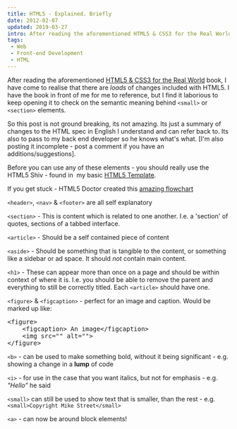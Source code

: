 ```yaml
---
title: HTML5 - Explained. Briefly
date: 2012-02-07
updated: 2019-03-27
intro: After reading the aforementioned HTML5 & CSS3 for the Real World book, I have come to realise that there are loads of changes included with HTML5. I have the ...
tags:
 - Web
 - Front-end Development
 - HTML
---
```


<p>After reading the aforementioned <a href="http://www.sitepoint.com/books/htmlcss1/" target="_blank">HTML5 & CSS3 for the Real World</a>&nbsp;book, I have come to realise that there are <em>loads</em>&nbsp;of changes included with HTML5. I have the book in front of me for me to reference, but I find it laborious to keep opening it to check on the semantic meaning behind <code>&lt;small&gt;</code> or <code>&lt;section&gt;</code> elements.</p>
<p>So this post is not ground breaking, its not amazing. Its just a summary of changes to the HTML spec in&nbsp;English&nbsp;I understand and can refer back to. Its also to pass to my back end developer so he knows&nbsp;what's&nbsp;what. [I'm also posting it incomplete - post a comment if you have an additions/suggestions].</p>
<p>Before you can use any of these elements - you should really use the HTML5 Shiv - found in &nbsp;my basic <a href="https://gist.github.com/mikestreety/1657670">HTML5 Template</a>.</p>
<p>If you get stuck - HTML5 Doctor created this&nbsp;<a href="http://html5doctor.com/downloads/h5d-sectioning-flowchart.png">amazing flowchart</a></p>
<p><code>&lt;header&gt;</code>, <code>&lt;nav&gt;</code> & <code>&lt;footer&gt;</code> are all self explanatory</p>
<p><code>&lt;section&gt;</code> - This is content which is related to one another. I.e. a 'section' of quotes, sections of a tabbed interface.</p>
<p><code>&lt;article&gt;</code> - Should be a self contained piece of content</p>
<p><code>&lt;aside&gt;</code>&nbsp;- Should be something that is tangible to the content, or something like a sidebar or ad space. It should <em>not</em>&nbsp;contain main content.</p>
<p><code>&lt;h1&gt;</code> - These can appear more than once on a page and should be within context of where it is. I.e. you should be able to remove the parent and everything to still be correctly titled. Each <code>&lt;article&gt;</code> should have one.</p>
<p><code>&lt;figure&gt;</code> & <code>&lt;figcaption&gt;</code> - perfect for an image and caption. Would be marked up like:</p>
<pre class="language-html">&lt;figure&gt;
    &lt;figcaption&gt; An image&lt;/figcaption&gt;
    &lt;img src="" alt=""&gt;
&lt;/figure&gt;
</pre>
<p><code>&lt;b&gt;</code> - can be used to make something bold, without it being significant - e.g. showing a change in a <strong>lump</strong> of code</p>
<p><code>&lt;i&gt;</code> - for use in the case that you want italics, but not for emphasis - e.g. <em>"Hello"</em> he said</p>
<p><code>&lt;small&gt;</code> can still be used to show text that is smaller, than the rest - e.g. <code>&lt;small&gt;Copyright Mike Street&lt;/small&gt;</code></p>
<p><code>&lt;a&gt;</code> - can now be around block elements!</p>